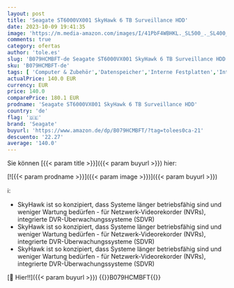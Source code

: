 ```yaml
---
layout: post
title: 'Seagate ST6000VX001 SkyHawk 6 TB Surveillance HDD'
date: 2023-10-09 19:41:35
image: 'https://m.media-amazon.com/images/I/41PbF4WBHKL._SL500_._SL400_.jpg'
comments: true
category: ofertas
author: 'tole.es'
slug: 'B079HCMBFT-de Seagate ST6000VX001 SkyHawk 6 TB Surveillance HDD'
sku: 'B079HCMBFT-de'
tags: [ 'Computer & Zubehör','Datenspeicher','Interne Festplatten','Interner Speicher','seagate','🇩🇪', ]
actualPrice: 140.0 EUR
currency: EUR
price: 140.0
comparePrice: 180.1 EUR
prodname: 'Seagate ST6000VX001 SkyHawk 6 TB Surveillance HDD'
country: 'de'
flag: '🇩🇪'
brand: 'Seagate'
buyurl: 'https://www.amazon.de/dp/B079HCMBFT/?tag=tolees0ca-21'
descuento: '22.27'
average: '140.0'
---
```


Sie können [{{< param title >}}]({{< param buyurl >}}) hier:

[![{{< param prodname >}}]({{< param image >}})]({{< param buyurl >}})

ℹ️:

- SkyHawk ist so konzipiert, dass Systeme länger betriebsfähig sind und weniger Wartung bedürfen - für Netzwerk-Videorekorder (NVRs), integrierte DVR-Überwachungssysteme (SDVR)
- SkyHawk ist so konzipiert, dass Systeme länger betriebsfähig sind und weniger Wartung bedürfen - für Netzwerk-Videorekorder (NVRs), integrierte DVR-Überwachungssysteme (SDVR)
- SkyHawk ist so konzipiert, dass Systeme länger betriebsfähig sind und weniger Wartung bedürfen - für Netzwerk-Videorekorder (NVRs), integrierte DVR-Überwachungssysteme (SDVR)

[🛒 Hier!!]({{< param buyurl >}})
{{<world>}}B079HCMBFT{{</world>}}
